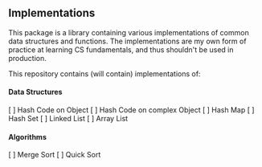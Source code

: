 ## Implementations

This package is a library containing various implementations of common data structures and functions. The implementations are my own form of practice at learning CS fundamentals, and thus shouldn't be used in production.

This repository contains (will contain) implementations of:

#### Data Structures

[ ] Hash Code on Object
[ ] Hash Code on complex Object
[ ] Hash Map
[ ] Hash Set
[ ] Linked List
[ ] Array List

#### Algorithms

[ ] Merge Sort
[ ] Quick Sort
